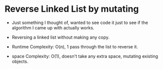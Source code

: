# Reverse Linked List by mutating

- Just something I thought of, wanted to see code it just to see if the algorithm I came up with actually works.
- Reversing a linked list without making any copy.

- Runtime Complexity: O(n), 1 pass through the list to reverse it.
- space Complexity: O(1), doesn't take any extra space, mutating existing objects.
